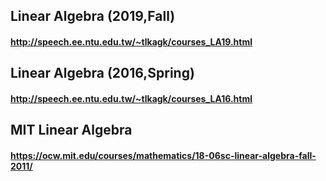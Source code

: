 ## Linear Algebra (2019,Fall)
#### http://speech.ee.ntu.edu.tw/~tlkagk/courses_LA19.html
## Linear Algebra (2016,Spring)
#### http://speech.ee.ntu.edu.tw/~tlkagk/courses_LA16.html
## MIT Linear Algebra 
#### https://ocw.mit.edu/courses/mathematics/18-06sc-linear-algebra-fall-2011/
